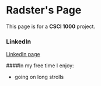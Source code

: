 # Radster's Page

This page is for a **CSCI 1000** project.

### LinkedIn

[LinkedIn page](https://www.linkedin.com/in/conrad-sadler)

####In my free time I enjoy:
- going on long strolls
